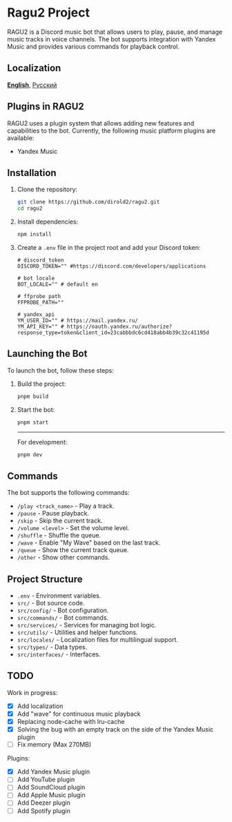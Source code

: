 # Ragu2 Project

RAGU2 is a Discord music bot that allows users to play, pause, and manage music tracks in voice channels. The bot supports integration with Yandex Music and provides various commands for playback control.

## Localization

[__English__](../../README.md), [Русский](./README.md)

## Plugins in RAGU2

RAGU2 uses a plugin system that allows adding new features and capabilities to the bot. Currently, the following music platform plugins are available:

- Yandex Music

## Installation

1. Clone the repository:

   ```bash
   git clone https://github.com/dirold2/ragu2.git
   cd ragu2
   ```

2. Install dependencies:

   ```bash
   npm install
   ```

3. Create a `.env` file in the project root and add your Discord token:

   ```env
   # discord_token
   DISCORD_TOKEN="" #https://discord.com/developers/applications

   # bot locale
   BOT_LOCALE="" # default en

   # ffprobe path
   FFPROBE_PATH="" 

   # yandex_api
   YM_USER_ID="" # https://mail.yandex.ru/
   YM_API_KEY="" # https://oauth.yandex.ru/authorize?response_type=token&client_id=23cabbbdc6cd418abb4b39c32c41195d
   ```

## Launching the Bot

To launch the bot, follow these steps:

1. Build the project:

   ```bash
   pnpm build
   ```

2. Start the bot:

   ```bash
   pnpm start
   ```

   ________________________

   For development:

   ```bash
   pnpm dev
   ```

## Commands

The bot supports the following commands:

- `/play <track_name>` - Play a track.
- `/pause` - Pause playback.
- `/skip` - Skip the current track.
- `/volume <level>` - Set the volume level.
- `/shuffle` - Shuffle the queue.
- `/wave` - Enable "My Wave" based on the last track.
- `/queue` - Show the current track queue.
- `/other` - Show other commands.

## Project Structure

- `.env` - Environment variables.
- `src/` - Bot source code.
- `src/config/` - Bot configuration.
- `src/commands/` - Bot commands.
- `src/services/` - Services for managing bot logic.
- `src/utils/` - Utilities and helper functions.
- `src/locales/` - Localization files for multilingual support.
- `src/types/` - Data types.
- `src/interfaces/` - Interfaces.

## TODO

Work in progress:

- [x] Add localization
- [x] Add "wave" for continuous music playback
- [x] Replacing node-cache with lru-cache
- [x] Solving the bug with an empty track on the side of the Yandex Music plugin
- [ ] Fix memory (Max 270MB)

Plugins:

- [x] Add Yandex Music plugin
- [ ] Add YouTube plugin
- [ ] Add SoundCloud plugin
- [ ] Add Apple Music plugin
- [ ] Add Deezer plugin
- [ ] Add Spotify plugin